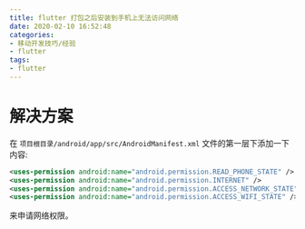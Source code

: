 ```yaml
---
title: flutter 打包之后安装到手机上无法访问网络
date: 2020-02-10 16:52:48
categories:
- 移动开发技巧/经验
- flutter
tags:
- flutter
---
```


# 解决方案

在 `项目根目录/android/app/src/AndroidManifest.xml` 文件的第一层下添加一下内容:

```xml
<uses-permission android:name="android.permission.READ_PHONE_STATE" />
<uses-permission android:name="android.permission.INTERNET" />
<uses-permission android:name="android.permission.ACCESS_NETWORK_STATE" />
<uses-permission android:name="android.permission.ACCESS_WIFI_STATE" />
```

来申请网络权限。
